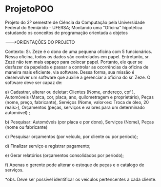 # ProjetoPOO
Projeto do 3º semestre de Ciência da Computação pela Universidade Federal do Semiárido - UFERSA;
Montando uma "Oficina" hipotética estudando os conceitos de programação orientada a objetos

--->ORIENTAÇÕES DO PROJETO

Contexto: Sr. Zeze é o dono de uma pequena oficina com 5 funcionários. Nessa oficina, todos os
dados são controlados em papel. Entretanto, sr. Zezé não tem mais espaço para colocar papel.
Portanto, ele quer se desfazer da papelada e passar a controlar as ocorrências da oficina de maneira
mais eficiente, via software. Dessa forma, sua missão é desenvolver um software que auxilie a
gerenciar a oficina do sr. Zeze. O software deve ser capaz de:

a) Cadastrar, alterar ou deletar: Clientes (Nome, endereço, cpf ), Automóveis (Marca, cor, placa,
ano, quilometragem e proprietário), Peças (nome, preço, fabricante), Serviços (Nome, valor<ex:
Troca de óleo, 20 reais>), Orçamentos (peças, serviços e valores para um determinado
automóvel) ;

b) Pesquisar: Automóveis (por placa e por dono), Serviços (Nome), Peças (nome ou fabricante)

c) Pesquisar orçamentos (por veículo, por cliente ou por período);

d) Finalizar serviço e registrar pagamento;

e) Gerar relatórios (orçamentos consolidados por período);

f) Apenas o gerente pode alterar o estoque de peças e o catálogo de serviços.

*obs. Deve ser possível identificar os veículos pertencentes a cada cliente.
